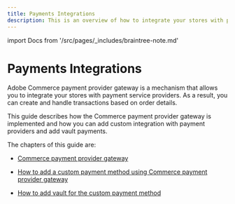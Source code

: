 ```yaml
---
title: Payments Integrations
description: This is an overview of how to integrate your stores with payment service providers, allowing you to create and handle transactions based on order details.
---
```


import Docs from '/src/pages/_includes/braintree-note.md'

<Docs />

# Payments Integrations

Adobe Commerce payment provider gateway is a mechanism that allows you to integrate your stores with payment service providers. As a result, you can create and handle transactions based on order details.

This guide describes how the Commerce payment provider gateway is implemented and how you can add custom integration with payment providers and add vault payments.

The chapters of this guide are:

-  [Commerce payment provider gateway](payment-gateway/)

-  [How to add a custom payment method using Commerce payment provider gateway](base-integration/)

-  [How to add vault for the custom payment method](vault/)
